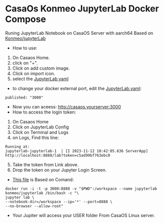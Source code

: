 

# CasaOs Konmeo JupyterLab Docker Compose
Runing JupyterLab Notebook on CasaOS Server with aarch64
Based on [Konmeo/jupyterLab](https://hub.docker.com/r/konmeo/jupyterlab)
- How to use:
1. On Casaos Home.
2. click on "+".
3. Click on add custom image.
4. Click on import icon.
5. select the [JupyterLab.yaml](https://github.com/hqnicolas/CasaOsJupyterLab/blob/main/jupyterlab.yaml)
- to change your docker external port, edit the [JupyterLab.yaml](https://github.com/hqnicolas/CasaOsJupyterLab/blob/main/jupyterlab.yaml):
```
published: "3000"
```
- Now you can aceess: http://casaos.yourserver:3000
- How to access the login token:
1. On Casaos Home
2. Click on JupyterLab Config
3. Click on Terminal and Logs
4. on Logs, Find this line:
```
Running at:
jupyterlab-jupyterlab-1  | [I 2023-11-12 10:42:05.636 ServerApp] http://localhost:8888/lab?token=c5ad99bf763ebc0
```
5. Take the token from Link above.
6. Drop the token on your Jupyter Login Screen.
- [This file](https://github.com/hqnicolas/CasaOsJupyterLab/blob/main/jupyterlab.yaml) is Based on Comand:
```
docker run -i -t -p 3000:8888 -v "$PWD":/workspace --name jupyterlab konmeo/jupyterlab /bin/bash -c "\
jupyter lab \
--notebook-dir=/workspace --ip='*' --port=8888 \
--no-browser --allow-root"
``` 
- Your Jupiter will access your USER folder From CasaOS Linux server.
